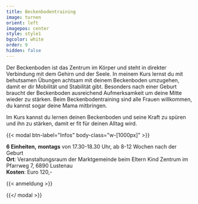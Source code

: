 ```yaml
---
title: Beckenbodentraining
image: turnen
orient: left
imagepos: center
style: style1
bgcolor: white
order: 9
hidden: false
---
```

Der Beckenboden ist das Zentrum im Körper und steht in direkter Verbindung mit dem Gehirn und der Seele. In meinem Kurs lernst du mit behutsamen Übungen achtsam mit deinem Beckenboden umzugehen, damit er dir Mobilität und Stabilität gibt. Besonders nach einer Geburt braucht der Beckenboden ausreichend Aufmerksamkeit um deine Mitte wieder zu stärken. Beim Beckenbodentraining sind alle Frauen willkommen, du kannst sogar deine Mama mitbringen.

Im Kurs kannst du lernen deinen Beckenboden und seine Kraft zu spüren und ihn zu stärken, damit er fit für deinen Alltag wird.

{{< modal btn-label="Infos" body-class="w-\[1000px]" >}} 

**6 Einheiten,** **montags** von 17.30-18.30 Uhr, ab 8-12 Wochen nach der Geburt\
**Ort**: Veranstaltungsraum der Marktgemeinde beim Eltern Kind Zentrum im Pfarrweg 7, 6890 Lustenau\
**Kosten**: Euro 120,-

{{< anmeldung >}}

{{</ modal >}}
